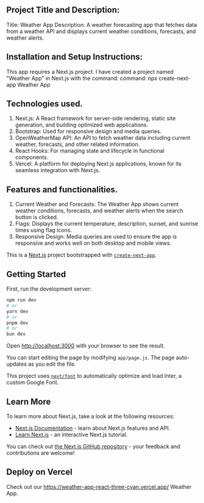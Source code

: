 ## Project Title and Description:
Title: Weather App
Description:
A weather forecasting app that fetches data from a weather API and displays current weather conditions, forecasts, and weather alerts.

## Installation and Setup Instructions:
This app requires a Next.js project. I have created a project named "Weather App" in Next.js with the command:
command:
npx create-next-app Weather App


## Technologies used.
1. Next.js: A React framework for server-side rendering, static site generation, and building optimized web applications.
2. Bootstrap: Used for responsive design and media queries.
3. OpenWeatherMap API: An API to fetch weather data including current weather, forecasts, and other related information.
4. React Hooks: For managing state and lifecycle in functional components.
5. Vercel: A platform for deploying Next.js applications, known for its seamless integration with Next.js.


## Features and functionalities.
1. Current Weather and Forecasts: The Weather App shows current weather conditions, forecasts, and weather alerts when the search button is clicked.
2. Flags: Displays the current temperature, description, sunset, and sunrise times using flag icons.
3. Responsive Design: Media queries are used to ensure the app is responsive and works well on both desktop and mobile views.



This is a [Next.js](https://nextjs.org/) project bootstrapped with [`create-next-app`](https://github.com/vercel/next.js/tree/canary/packages/create-next-app).

## Getting Started

First, run the development server:

```bash
npm run dev
# or
yarn dev
# or
pnpm dev
# or
bun dev
```

Open [http://localhost:3000](http://localhost:3000) with your browser to see the result.

You can start editing the page by modifying `app/page.js`. The page auto-updates as you edit the file.

This project uses [`next/font`](https://nextjs.org/docs/basic-features/font-optimization) to automatically optimize and load Inter, a custom Google Font.

## Learn More

To learn more about Next.js, take a look at the following resources:

- [Next.js Documentation](https://nextjs.org/docs) - learn about Next.js features and API.
- [Learn Next.js](https://nextjs.org/learn) - an interactive Next.js tutorial.

You can check out [the Next.js GitHub repository](https://github.com/vercel/next.js/) - your feedback and contributions are welcome!

## Deploy on Vercel
Check out our https://weather-app-react-three-cyan.vercel.app/ Weather App.
